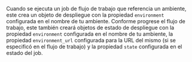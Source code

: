 Cuando se ejecuta un job de flujo de trabajo que referencia un ambiente, este crea un objeto de despliegue con la propiedad `environment` configurada en el nombre de tu ambiente. Conforme progrese el flujo de trabajo, este también creará objetos de estado de despliegue con la propiedad `environment` configurada en el nombre de tu ambiente, la propiedad `environment_url` configurada para la URL del mismo (si se especificó en el flujo de trabajo) y la propiedad `state` configurada en el estado del job.
